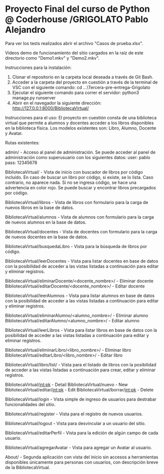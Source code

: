 # Proyecto Final del curso de Python @ Coderhouse /GRIGOLATO Pablo Alejandro

Para ver los tests realizados abrir el archivo "Casos de prueba.xlsx".

Videos demo de funcionamiento del sitio cargados en la raíz de este directorio como "Demo1.mkv" y "Demo2.mkv".

Instrucciones para la instalación:
1. Clonar el repositorio en la carpeta local deseada a través de Git Bash.
2. Acceder a la carpeta del proyecto en cuestión a través de la terminal de VSC con el siguiente comando: cd ...\Tercera-pre-entrega-Grigolato
3. Ejecutar el siguiente comando para correr el servidor: python3 manage.py runserver
4. Abrir en el navegador la siguiente dirección: http://127.0.0.1:8000/BibliotecaVirtual/

Instrucciones para el uso:
El proyecto en cuestión consta de una biblioteca virtual que permite a alumnos y docentes acceder a los libros disponibles en la biblioteca física.
Los modelos existentes son: Libro, Alumno, Docente y Avatar.

Rutas existentes:

admin/ - Acceso al panel de administración. Se puede acceder al panel de administración como superusuario con los siguientes datos: user: pablo pass: 12345678

BibliotecaVirtual/ - Vista de inicio con buscador de libros por código incluído. En caso de buscar un libro por código, si existe, se lo lista. Caso contrario, no aparece nada. Si no se ingresa código, se hace una advertencia en color rojo. Se puede buscar y encontrar libros precargados por código.

BibliotecaVirtual/libros - Vista de libros con formulario para la carga de nuevos libros en la base de datos.

BibliotecaVirtual/alumnos - Vista de alumnos con formulario para la carga de nuevos alumnos en la base de datos.

BibliotecaVirtual/docentes - Vista de docentes con formulario para la carga de nuevos docentes en la base de datos.

BibliotecaVirtual/busquedaLibro - Vista para la búsqueda de libros por código.

BibliotecaVirtual/leerDocentes - Vista para listar docentes en base de datos con la posibilidad de acceder a las vistas listadas a continuación para editar y eliminar registros.

BibliotecaVirtual/eliminarDocente/<docente_nombre>/ - Eliminar docente
BibliotecaVirtual/editarDocente/<docente_nombre>/ - Editar docente

BibliotecaVirtual/leerAlumnos - Vista para listar alumnos en base de datos con la posibilidad de acceder a las vistas listadas a continuación para editar y eliminar registros.

BibliotecaVirtual/eliminarAlumno/<alumno_nombre>/ - Eliminar alumno
BibliotecaVirtual/editarAlumno/<alumno_nombre>/ - Editar alumno

BibliotecaVirtual/leerLibros - Vista para listar libros en base de datos con la posibilidad de acceder a las vistas listadas a continuación para editar y eliminar registros.

BibliotecaVirtual/eliminarLibro/<libro_nombre>/ - Eliminar libro
BibliotecaVirtual/editarLibro/<libro_nombre>/ - Editar libro

BibliotecaVirtual/libro/list/ - Vista para el listado de libros con la posibilidad de acceder a las vistas listadas a continuación para crear, editar y eliminar registros.

BibliotecaVirtual/<int:pk> - Detail
BibliotecaVirtual/nuevo - New
BibliotecaVirtual/editar/<int:pk> - Edit
BibliotecaVirtual/borrar/<int:pk> - Delete

BibliotecaVirtual/login - Vista simple de ingreso de usuarios para destrabar funcionalidades del sitio.

BibliotecaVirtual/register - Vista para el registro de nuevos usuarios.

BibliotecaVirtual/logout - Vista para desvincular a un usuario del sitio.

BibliotecaVirtual/editarPerfil - Vista para la edición de algún campo de cada usuario.

BibliotecaVirtual/agregarAvatar - Vista para agregar un Avatar al usuario.

About/ - Segunda aplicación con vista del inicio sin accesos a herramientas disponibles únicamente para personas con usuarios, con descripción breve de la BibliotecaVirtual.
